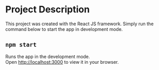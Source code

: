 # Project Description

This project was created with the React JS framework.
Simply run the command below to start the app in development mode.

## `npm start`

Runs the app in the development mode.\
Open [http://localhost:3000](http://localhost:3000) to view it in your browser.